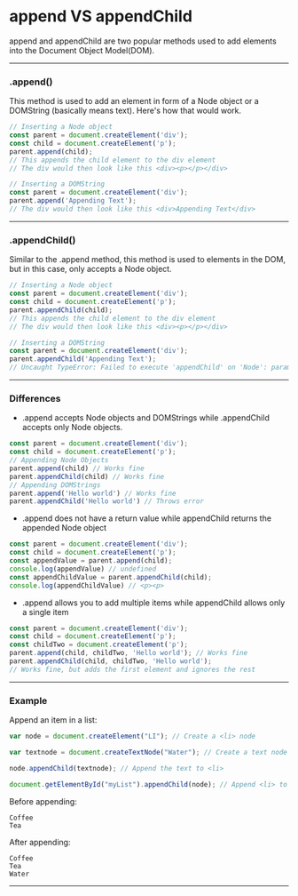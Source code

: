 # append VS appendChild
append and appendChild are two popular methods used to add elements into the Document Object Model(DOM).

***

### .append()
This method is used to add an element in form of a Node object or a DOMString (basically means text). Here's how that would work.

```js
// Inserting a Node object
const parent = document.createElement('div');
const child = document.createElement('p');
parent.append(child);
// This appends the child element to the div element
// The div would then look like this <div><p></p></div>
```

```js
// Inserting a DOMString
const parent = document.createElement('div');
parent.append('Appending Text');
// The div would then look like this <div>Appending Text</div>
```

***

### .appendChild()
Similar to the .append method, this method is used to elements in the DOM, but in this case, only accepts a Node object.

```js
// Inserting a Node object
const parent = document.createElement('div');
const child = document.createElement('p');
parent.appendChild(child);
// This appends the child element to the div element
// The div would then look like this <div><p></p></div>
```

```js
// Inserting a DOMString
const parent = document.createElement('div');
parent.appendChild('Appending Text');
// Uncaught TypeError: Failed to execute 'appendChild' on 'Node': parameter 1 is not of type 'Node'
```

***

### Differences
* .append accepts Node objects and DOMStrings while .appendChild accepts only Node objects.

```js
const parent = document.createElement('div');
const child = document.createElement('p');
// Appending Node Objects
parent.append(child) // Works fine
parent.appendChild(child) // Works fine
// Appending DOMStrings
parent.append('Hello world') // Works fine
parent.appendChild('Hello world') // Throws error
```

* .append does not have a return value while appendChild returns the appended Node object
```js
const parent = document.createElement('div');
const child = document.createElement('p');
const appendValue = parent.append(child);
console.log(appendValue) // undefined
const appendChildValue = parent.appendChild(child);
console.log(appendChildValue) // <p><p>
```

* .append allows you to add multiple items while appendChild allows only a single item

```js
const parent = document.createElement('div');
const child = document.createElement('p');
const childTwo = document.createElement('p');
parent.append(child, childTwo, 'Hello world'); // Works fine
parent.appendChild(child, childTwo, 'Hello world');
// Works fine, but adds the first element and ignores the rest
```

***

### Example
Append an item in a list:

```js
var node = document.createElement("LI"); // Create a <li> node

var textnode = document.createTextNode("Water"); // Create a text node

node.appendChild(textnode); // Append the text to <li>

document.getElementById("myList").appendChild(node); // Append <li> to <ul> with id="myList"
```

Before appending:
```
Coffee
Tea
```

After appending:
```
Coffee
Tea
Water
```

***